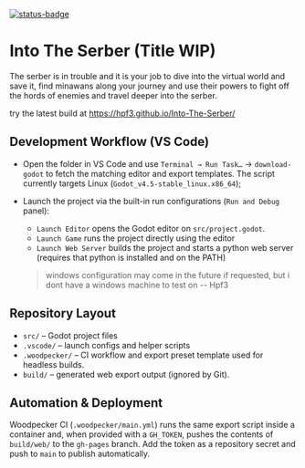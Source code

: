 [![status-badge](https://woodpecker.riftwalkerdev.com/api/badges/5/status.svg)](https://woodpecker.riftwalkerdev.com/repos/5)
# Into The Serber (Title WIP)

The serber is in trouble and it is your job to dive into the virtual world and save it, find minawans along your journey and use their powers to fight off the hords of enemies and travel deeper into the serber.

try the latest build at https://hpf3.github.io/Into-The-Serber/

## Development Workflow (VS Code)
- Open the folder in VS Code and use `Terminal → Run Task…` → `download-godot` to fetch the matching editor and export templates. The script currently targets Linux (`Godot_v4.5-stable_linux.x86_64`);
- Launch the project via the built-in run configurations (`Run and Debug` panel):
  - `Launch Editor` opens the Godot editor on `src/project.godot`.
  - `Launch Game` runs the project directly using the editor
  - `Launch Web Server` builds the project and starts a python web server (requires that python is installed and on the PATH)


  >windows configuration may come in the future if requested, but i dont have a windows machine to test on
  > -- Hpf3

## Repository Layout
- `src/` – Godot project files
- `.vscode/` – launch configs and helper scripts
- `.woodpecker/` – CI workflow and export preset template used for headless builds.
- `build/` – generated web export output (ignored by Git).

## Automation & Deployment
Woodpecker CI (`.woodpecker/main.yml`) runs the same export script inside a container and, when provided with a `GH_TOKEN`, pushes the contents of `build/web/` to the `gh-pages` branch. Add the token as a repository secret and push to `main` to publish automatically.
